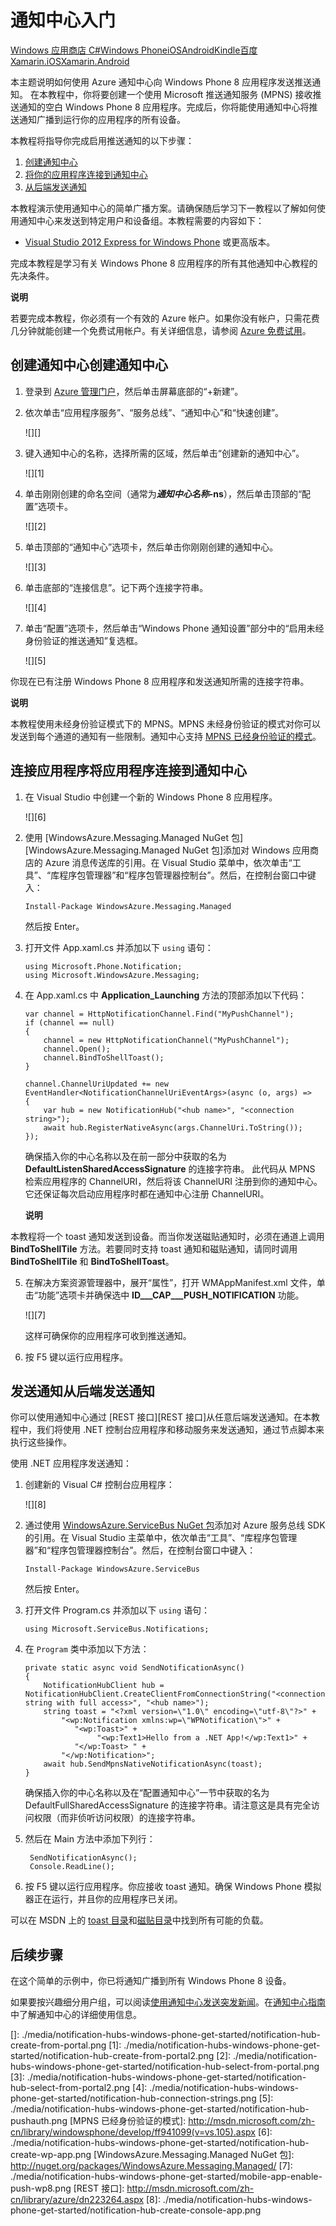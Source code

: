 <properties linkid="develop-notificationhubs-tutorials-get-started-windowsphone" urlDisplayName="Get Started" pageTitle="Get Started with Azure Notification Hubs" metaKeywords="" description="Learn how to use Azure Notification Hubs to push notifications." metaCanonical="" services="notification-hubs" documentationCenter="Mobile" title="Get started with Notification Hubs" authors="sethm" solutions="" manager="" editor="" />
<tags ms.service="notification-hubs"
    ms.date="03/16/2015"
    wacn.date="04/11/2015"
    />

# 通知中心入门

<div class="dev-center-tutorial-selector sublanding"><a href="/zh-cn/documentation/articles/notification-hubs-windows-store-dotnet-get-started/" title="Windows 应用商店 C#">Windows 应用商店 C#</a><a href="/zh-cn/documentation/articles/notification-hubs-windows-phone-get-started/" title="Windows Phone" class="current">Windows Phone</a><a href="/zh-cn/documentation/articles/notification-hubs-ios-get-started/" title="iOS" class="current">iOS</a><a href="/zh-cn/documentation/articles/notification-hubs-android-get-started/" title="Android" class="current">Android</a><a href="/zh-cn/documentation/articles/notification-hubs-kindle-get-started/" title="Kindle" class="current">Kindle</a><a href="/zh-cn/documentation/articles/notification-hubs-baidu-get-started/" title="百度" class="current">百度</a><a href="/zh-cn/documentation/articles/partner-xamarin-notification-hubs-ios-get-started/" title="Xamarin.iOS" class="current">Xamarin.iOS</a><a href="/zh-cn/documentation/articles/partner-xamarin-notification-hubs-android-get-started/" title="Xamarin.Android" class="current">Xamarin.Android</a></div>

本主题说明如何使用 Azure 通知中心向 Windows Phone 8 应用程序发送推送通知。
在本教程中，你将要创建一个使用 Microsoft 推送通知服务 (MPNS) 接收推送通知的空白 Windows Phone 8 应用程序。完成后，你将能使用通知中心将推送通知广播到运行你的应用程序的所有设备。

本教程将指导你完成启用推送通知的以下步骤：

1.  [创建通知中心][创建通知中心]
2.  [将你的应用程序连接到通知中心][将你的应用程序连接到通知中心]
3.  [从后端发送通知][从后端发送通知]

本教程演示使用通知中心的简单广播方案。请确保随后学习下一教程以了解如何使用通知中心来发送到特定用户和设备组。本教程需要的内容如下：

-   [Visual Studio 2012 Express for Windows Phone][Visual Studio 2012 Express for Windows Phone] 或更高版本。

完成本教程是学习有关 Windows Phone 8 应用程序的所有其他通知中心教程的先决条件。

<div class="dev-callout"><strong>说明</strong> <p>若要完成本教程，你必须有一个有效的 Azure 帐户。如果你没有帐户，只需花费几分钟就能创建一个免费试用帐户。有关详细信息，请参阅 <a href="http://www.windowsazure.cn/zh-cn/pricing/free-trial/" target="_blank">Azure 免费试用</a>。</p></div>

## <a name="configure-hub"></a><span class="short-header">创建通知中心</span>创建通知中心

1.  登录到 [Azure 管理门户][Azure 管理门户]，然后单击屏幕底部的“+新建”。

2.  依次单击“应用程序服务”、“服务总线”、“通知中心”和“快速创建”。

    ![][]

3.  键入通知中心的名称，选择所需的区域，然后单击“创建新的通知中心”。

    ![][1]

4.  单击刚刚创建的命名空间（通常为***通知中心名称*-ns**），然后单击顶部的“配置”选项卡。

    ![][2]

5.  单击顶部的“通知中心”选项卡，然后单击你刚刚创建的通知中心。

    ![][3]

6.  单击底部的“连接信息”。记下两个连接字符串。

    ![][4]

7.  单击“配置”选项卡，然后单击“Windows Phone 通知设置”部分中的“启用未经身份验证的推送通知”复选框。

    ![][5]

你现在已有注册 Windows Phone 8 应用程序和发送通知所需的连接字符串。

<div class="dev-callout"><b>说明</b>
<p>本教程使用未经身份验证模式下的 MPNS。MPNS 未经身份验证的模式对你可以发送到每个通道的通知有一些限制。通知中心支持 <a href="http://msdn.microsoft.com/zh-cn/library/windowsphone/develop/ff941099(v=vs.105).aspx">MPNS 已经身份验证的模式</a>。 <!--Refer to [Notification Hubs How-To for Windows Phone 8] for more information on how to use MPNS authenticated mode.--></p>
</div>

## <a name="connecting-app"></a><span class="short-header">连接应用程序</span>将应用程序连接到通知中心

1.  在 Visual Studio 中创建一个新的 Windows Phone 8 应用程序。

    ![][6]

2.  使用 [WindowsAzure.Messaging.Managed NuGet 包][WindowsAzure.Messaging.Managed NuGet 包]添加对 Windows 应用商店的 Azure 消息传送库的引用。在 Visual Studio 菜单中，依次单击“工具”、“库程序包管理器”和“程序包管理器控制台”。然后，在控制台窗口中键入：

        Install-Package WindowsAzure.Messaging.Managed

    然后按 Enter。

3.  打开文件 App.xaml.cs 并添加以下 `using` 语句：

        using Microsoft.Phone.Notification;
        using Microsoft.WindowsAzure.Messaging;

4.  在 App.xaml.cs 中 **Application\_Launching** 方法的顶部添加以下代码：

        var channel = HttpNotificationChannel.Find("MyPushChannel");
        if (channel == null)
        {
            channel = new HttpNotificationChannel("MyPushChannel");
            channel.Open();
            channel.BindToShellToast();
        }

        channel.ChannelUriUpdated += new EventHandler<NotificationChannelUriEventArgs>(async (o, args) =>
        {
            var hub = new NotificationHub("<hub name>", "<connection string>");
            await hub.RegisterNativeAsync(args.ChannelUri.ToString());
        });

    确保插入你的中心名称以及在前一部分中获取的名为 **DefaultListenSharedAccessSignature** 的连接字符串。
    此代码从 MPNS 检索应用程序的 ChannelURI，然后将该 ChannelURI 注册到你的通知中心。它还保证每次启动应用程序时都在通知中心注册 ChannelURI。

    <div class="dev-callout"><b>说明</b>
<p>本教程将一个 toast 通知发送到设备。而当你发送磁贴通知时，必须在通道上调用 <strong>BindToShellTile</strong> 方法。若要同时支持 toast 通知和磁贴通知，请同时调用 <strong>BindToShellTile</strong> 和 <strong>BindToShellToast</strong>。 </p>
</div>

5.  在解决方案资源管理器中，展开“属性”，打开 WMAppManifest.xml 文件，单击“功能”选项卡并确保选中 **ID___CAP___PUSH_NOTIFICATION** 功能。

    ![][7]

    这样可确保你的应用程序可收到推送通知。

6.  按 F5 键以运行应用程序。

## <a name="send"></a><span class="short-header">发送通知</span>从后端发送通知

你可以使用通知中心通过 [REST 接口][REST 接口]从任意后端发送通知。在本教程中，我们将使用 .NET 控制台应用程序和移动服务来发送通知，通过节点脚本来执行这些操作。

使用 .NET 应用程序发送通知：

1.  创建新的 Visual C# 控制台应用程序：

    ![][8]

2.  通过使用 [WindowsAzure.ServiceBus NuGet 包][WindowsAzure.ServiceBus NuGet 包]添加对 Azure 服务总线 SDK 的引用。在 Visual Studio 主菜单中，依次单击“工具”、“库程序包管理器”和“程序包管理器控制台”。然后，在控制台窗口中键入：

        Install-Package WindowsAzure.ServiceBus

    然后按 Enter。

3.  打开文件 Program.cs 并添加以下 `using` 语句：

        using Microsoft.ServiceBus.Notifications;

4.  在 `Program` 类中添加以下方法：

        private static async void SendNotificationAsync()
        {
            NotificationHubClient hub = NotificationHubClient.CreateClientFromConnectionString("<connection string with full access>", "<hub name>");
            string toast = "<?xml version=\"1.0\" encoding=\"utf-8\"?>" +
                "<wp:Notification xmlns:wp=\"WPNotification\">" +
                   "<wp:Toast>" +
                        "<wp:Text1>Hello from a .NET App!</wp:Text1>" +
                   "</wp:Toast> " +
                "</wp:Notification>";
            await hub.SendMpnsNativeNotificationAsync(toast);
        }

    确保插入你的中心名称以及在“配置通知中心”一节中获取的名为 DefaultFullSharedAccessSignature 的连接字符串。请注意这是具有完全访问权限（而非侦听访问权限）的连接字符串。

5.  然后在 Main 方法中添加下列行：

         SendNotificationAsync();
         Console.ReadLine();

6.  按 F5 键以运行应用程序。你应接收 toast 通知。确保 Windows Phone 模拟器正在运行，并且你的应用程序已关闭。

可以在 MSDN 上的 [toast 目录][toast 目录]和[磁贴目录][磁贴目录]中找到所有可能的负载。

## <a name="next-steps"> </a>后续步骤

在这个简单的示例中，你已将通知广播到所有 Windows Phone 8 设备。

<!--为了针对特定客户，请参考教程[使用通知中心将通知推送到用户][使用通知中心将通知推送到用户]。-->

如果要按兴趣细分用户组，可以阅读[使用通知中心发送突发新闻][使用通知中心发送突发新闻]。在[通知中心指南][通知中心指南]中了解通知中心的详细使用信息。

<!-- Anchors. -->  

  [创建通知中心]: #configure-hub
  [将你的应用程序连接到通知中心]: #connecting-app
  [从后端发送通知]: #send

<!-- URLs. -->
  [Windows 应用商店 C\#]: /zh-cn/documentation/articles/notification-hubs-windows-store-dotnet-get-started/ "Windows 应用商店 C#"
  [Windows Phone]: /zh-cn/documentation/articles/notification-hubs-windows-phone-get-started/ "Windows Phone"
  [iOS]: /zh-cn/documentation/articles/notification-hubs-ios-get-started/ "iOS"
  [Android]: /zh-cn/documentation/articles/notification-hubs-android-get-started/ "Android"
  [Kindle]: /zh-cn/documentation/articles/notification-hubs-kindle-get-started/ "Kindle"
  [Xamarin.iOS]: /zh-cn/documentation/articles/partner-xamarin-notification-hubs-ios-get-started/ "Xamarin.iOS"
  [Xamarin.Android]: /zh-cn/documentation/articles/partner-xamarin-notification-hubs-android-get-started/ "Xamarin.Android"
  [Visual Studio 2012 Express for Windows Phone]: https://go.microsoft.com/fwLink/p/?LinkID=268374
  [Azure 免费试用]: http://www.windowsazure.cn/pricing/1rmb-trial/
  [Azure 管理门户]: https://manage.windowsazure.cn/
  [WindowsAzure.ServiceBus NuGet 包]: http://nuget.org/packages/WindowsAzure.ServiceBus/
  [toast 目录]: http://msdn.microsoft.com/zh-cn/library/windowsphone/develop/jj662938(v=vs.105).aspx
  [磁贴目录]: http://msdn.microsoft.com/zh-cn/library/windowsphone/develop/hh202948(v=vs.105).aspx
  [使用通知中心将通知推送到用户]: /zh-cn/documentation/articles/notification-hubs-aspnet-backend-windows-dotnet-notify-users/
  [使用通知中心发送突发新闻]: /zh-cn/documentation/articles/notification-hubs-windows-store-dotnet-send-breaking-news/
  [通知中心指南]: http://msdn.microsoft.com/zh-cn/library/jj927170.aspx

<!-- Images. -->
  []: ./media/notification-hubs-windows-phone-get-started/notification-hub-create-from-portal.png
  [1]: ./media/notification-hubs-windows-phone-get-started/notification-hub-create-from-portal2.png
  [2]: ./media/notification-hubs-windows-phone-get-started/notification-hub-select-from-portal.png
  [3]: ./media/notification-hubs-windows-phone-get-started/notification-hub-select-from-portal2.png
  [4]: ./media/notification-hubs-windows-phone-get-started/notification-hub-connection-strings.png
  [5]: ./media/notification-hubs-windows-phone-get-started/notification-hub-pushauth.png
  [MPNS 已经身份验证的模式]: http://msdn.microsoft.com/zh-cn/library/windowsphone/develop/ff941099(v=vs.105).aspx
  [6]: ./media/notification-hubs-windows-phone-get-started/notification-hub-create-wp-app.png
  [WindowsAzure.Messaging.Managed NuGet 包]: http://nuget.org/packages/WindowsAzure.Messaging.Managed/
  [7]: ./media/notification-hubs-windows-phone-get-started/mobile-app-enable-push-wp8.png
  [REST 接口]: http://msdn.microsoft.com/zh-cn/library/azure/dn223264.aspx
  [8]: ./media/notification-hubs-windows-phone-get-started/notification-hub-create-console-app.png



